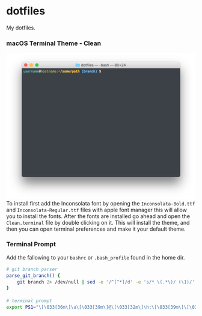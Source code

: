 # dotfiles
My dotfiles.

### macOS Terminal Theme - Clean
![Clean Terminal Theme](Clean.png)
To install first add the Inconsolata font by opening the `Inconsolata-Bold.ttf` and `Inconsolata-Regular.ttf` files with apple font manager this will allow you to install the fonts.  After the fonts are installed go ahead and open the `Clean.terminal` file by double clicking on it.  This will install the theme, and then you can open terminal preferences and make it your default theme.

### Terminal Prompt
Add the fallowing to your `bashrc` or `.bash_profile` found in the home dir.

```bash
# git branch parser
parse_git_branch() {
    git branch 2> /dev/null | sed -e '/^[^*]/d' -e 's/* \(.*\)/ (\1)/'
}

# terminal prompt
export PS1="\[\033[36m\]\u\[\033[39m\]@\[\033[32m\]\h:\[\033[39m\]\[\033[1m\]\[\033[32m\]\w\[\033[39m\]\[\033[22m\]\[\033[1m\]\[\033[34m\]\$(parse_git_branch)\[\033[39m\]\[\033[22m\] $ "

```
